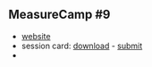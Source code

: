 ## MeasureCamp #9

 - [website](http://london.measurecamp.org/)
 - session card: [download](http://london.measurecamp.org/downloadable-session-cards/) - [submit](https://docs.google.com/forms/d/e/1FAIpQLSeuNMYhtEIbzhaJPXIRDMwJ7E0szkcq-IqnLR10uE_MT1kvsg/viewform?c=0&w=1)
 - 
